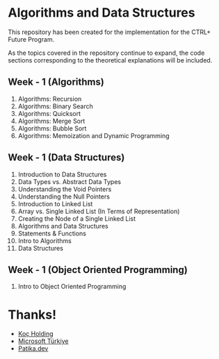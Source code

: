 # Algorithms and Data Structures

This repository has been created for the implementation for the CTRL+ Future Program.

As the topics covered in the repository continue to expand, the code sections corresponding to the theoretical explanations will be included.

## Week - 1 (Algorithms)
1. Algorithms: Recursion
2. Algorithms: Binary Search
3. Algorithms: Quicksort
4. Algorithms: Merge Sort
5. Algorithms: Bubble Sort
6. Algorithms: Memoization and Dynamic Programming

## Week - 1 (Data Structures)

1. Introduction to Data Structures
2. Data Types vs. Abstract Data Types
3. Understanding the Void Pointers
4. Understanding the Null Pointers
5. Introduction to Linked List
6. Array vs. Single Linked List (In Terms of Representation)
7. Creating the Node of a Single Linked List
8. Algorithms and Data Structures
9. Statements & Functions
10. Intro to Algorithms
11. Data Structures

## Week - 1 (Object Oriented Programming)

1. Intro to Object Oriented Programming

# Thanks!

- [Koç Holding](https://www.koc.com.tr/)
- [Microsoft Türkiye](https://twitter.com/microsofttr?lang=en)
- [Patika.dev](https://www.patika.dev/)
